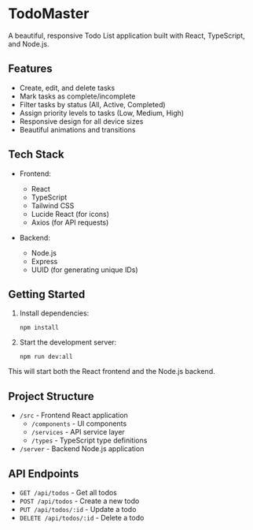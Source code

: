 # TodoMaster

A beautiful, responsive Todo List application built with React, TypeScript, and Node.js.

## Features

- Create, edit, and delete tasks
- Mark tasks as complete/incomplete
- Filter tasks by status (All, Active, Completed)
- Assign priority levels to tasks (Low, Medium, High)
- Responsive design for all device sizes
- Beautiful animations and transitions

## Tech Stack

- Frontend:
  - React
  - TypeScript
  - Tailwind CSS
  - Lucide React (for icons)
  - Axios (for API requests)

- Backend:
  - Node.js
  - Express
  - UUID (for generating unique IDs)

## Getting Started

1. Install dependencies:
   ```
   npm install
   ```

2. Start the development server:
   ```
   npm run dev:all
   ```

This will start both the React frontend and the Node.js backend.

## Project Structure

- `/src` - Frontend React application
  - `/components` - UI components
  - `/services` - API service layer
  - `/types` - TypeScript type definitions
- `/server` - Backend Node.js application

## API Endpoints

- `GET /api/todos` - Get all todos
- `POST /api/todos` - Create a new todo
- `PUT /api/todos/:id` - Update a todo
- `DELETE /api/todos/:id` - Delete a todo
